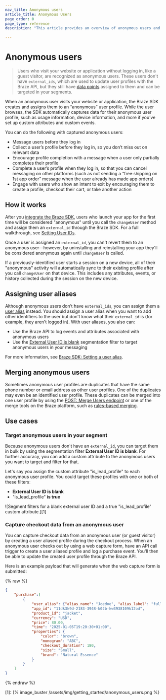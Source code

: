 ```yaml
---
nav_title: Anonymous users
article_title: Anonymous Users
page_order: 0
page_type: reference
description: "This article provides an overview of anonymous users and user aliases, outlining their significance and how they can be leveraged in your messages."

---
```


# Anonymous users

> Users who visit your website or application without logging in, like a guest visitor, are recognized as anonymous users. These users don't have `external_ids`, which are used to update user profiles with the Braze API, but they still have [data points]({{site.baseurl}}/user_guide/data/data_points/) assigned to them and can be targeted in your segments.

When an anonymous user visits your website or application, the Braze SDK creates and assigns them to an “anonymous” user profile. While the user browses, the SDK automatically captures data for their anonymous user profile, such as usage information, device information, and more if you’ve set up custom attributes and custom events.

You can do the following with captured anonymous users:

- Message users before they log in
- Collect a user’s profile before they log in, so you don’t miss out on relevant data
- Encourage profile completion with a message when a user only partially completes their profile
- Complete a user’s profile when they log in, so that you can cancel messaging on other platforms (such as not sending a “free shipping on 1st app order” message when the user already has made app orders)
- Engage with users who show an intent to exit by encouraging them to create a profile, checkout their cart, or take another action

## How it works

After you [integrate the Braze SDK]({{site.baseurl}}/developer_guide/sdk_integration/), users who launch your app for the first time will be considered "anonymous" until you call the `changeUser` method and assign them an `external_id` through the Braze SDK. For a full walkthrough, see [Setting User IDs]({{site.baseurl}}/developer_guide/analytics/setting_user_ids/).

Once a user is assigned an `external_id`, you can't revert them to an anonymous user&#8212;however, by uninstalling and reinstalling your app they'll be considered anonymous again until `changeUser` is called.

If a previously-identified user starts a session on a new device, all of their "anonymous" activity will automatically sync to their existing profile after you call `changeUser` on that device. This includes any attributes, events, or history collected during the session on the new device.

## Assigning user aliases

Although anonymous users don’t have `external_ids`, you can assign them a [user alias]({{site.baseurl}}/user_guide/data/user_data_collection/user_profile_lifecycle/#user-aliases) instead. You should assign a user alias when you want to add other identifiers to the user but don't know what their `external_id` is (for example, they aren't logged in). With user aliases, you also can:

- Use the Braze API to log events and attributes associated with anonymous users
- Use the [External User ID is blank]({{site.baseurl}}/user_guide/engagement_tools/segments/segmentation_filters#external-user-id) segmentation filter to target anonymous users in your messaging

For more information, see [Braze SDK: Setting a user alias]({{site.baseurl}}/developer_guide/analytics/setting_user_ids/#setting-a-user-id).

## Merging anonymous users  

Sometimes anonymous user profiles are duplicates that have the same phone number or email address as other user profiles. One of the duplicates may even be an identified user profile. These duplicates can be merged into one user profile by using the [POST: Merge Users endpoint]({{site.baseurl}}/api/endpoints/user_data/post_users_merge/) or one of the merge tools on the Braze platform, such as [rules-based merging]({{site.baseurl}}/user_guide/engagement_tools/segments/user_profiles/duplicate_users/#rules-based-merging).

## Use cases

### Target anonymous users in your segment

Because anonymous users don't have an `external_id`, you can target them in bulk by using the segmentation filter **External User ID is blank**. For further accuracy, you can add a custom attribute to the anonymous users you want to target and filter for that.

Let's say you assign the custom attribute "is_lead_profile" to each anonymous user profile. You could target these profiles with one or both of these filters:

- **External User ID is blank**
- "is_lead_profile" **is true**

![Segment filters for a blank external user ID and a true "is_lead_profile" custom attribute.][1]

### Capture checkout data from an anonymous user

You can capture checkout data from an anonymous user (or guest visitor) by creating a user aliased profile during the checkout process. When an anonymous user checks out by using a web capture form, have an API call trigger to create a user aliased profile and log a purchase event. You'll then be able to update the created user profile through the Braze API.

Here is an example payload that will generate when the web capture form is submitted:

{% raw %}
```json
{
    "purchase":[
        {
            "user_alias": {"alias_name": "Joedoe", "alias_label": "full_name"},
            "app_id": "11dk3k9d-2183-3948-k02b-kw3938109k12od",
            "product_id": "jacket",
            "currency": "USD",
            "price": 80.00,
            "time": "2025-01-05T19:20:30+01:00",
            "properties": {
                "color": "brown",
                "monogram": "ABC",
                "checkout_duration": 180,
                "size": "Small",
                "brand": "Natural Essence"
            }
        }
    ]
}
```
{% endraw %}

[1]: {% image_buster /assets/img/getting_started/anonymous_users.png %}
